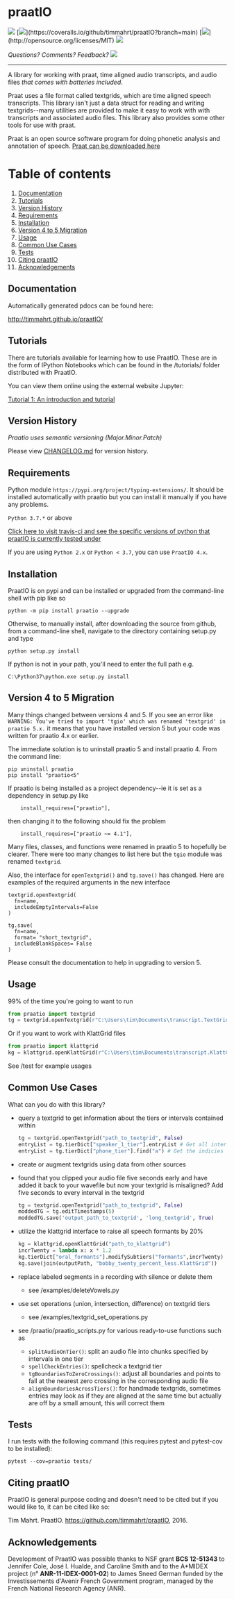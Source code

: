 

# praatIO

[![](https://app.travis-ci.com/timmahrt/praatIO.svg?branch=main)](https://app.travis-ci.com/github/timmahrt/praatIO) [![](https://coveralls.io/repos/github/timmahrt/praatIO/badge.svg?)](https://coveralls.io/github/timmahrt/praatIO?branch=main) [![](https://img.shields.io/badge/license-MIT-blue.svg?)](http://opensource.org/licenses/MIT) [![](https://img.shields.io/pypi/v/praatio.svg)](https://pypi.org/project/praatio/)

*Questions?  Comments?  Feedback? [![](https://badges.gitter.im/praatio/Lobby.svg)](https://gitter.im/praatio/Lobby?utm_source=badge&utm_medium=badge&utm_campaign=pr-badge&utm_content=badge)*

-----

A library for working with praat, time aligned audio transcripts, and audio files *that comes with batteries included*.

Praat uses a file format called textgrids, which are time aligned speech transcripts.
This library isn't just a data struct for reading and writing textgrids--many utilities are
provided to make it easy to work with with transcripts and associated audio files.
This library also provides some other tools for use with praat.

Praat is an open source software program for doing phonetic analysis and annotation 
of speech.  [Praat can be downloaded here](<http://www.fon.hum.uva.nl/praat/>)

# Table of contents
1. [Documentation](#documentation)
2. [Tutorials](#tutorials)
3. [Version History](#version-history)
4. [Requirements](#requirements)
5. [Installation](#installation)
6. [Version 4 to 5 Migration](#version-4-to-5-migration)
7. [Usage](#usage)
8. [Common Use Cases](#common-use-cases)
9. [Tests](#tests)
10. [Citing praatIO](#citing-praatio)
11. [Acknowledgements](#acknowledgements)

## Documentation

Automatically generated pdocs can be found here:

http://timmahrt.github.io/praatIO/


## Tutorials

There are tutorials available for learning how to use PraatIO.  These
are in the form of IPython Notebooks which can be found in the /tutorials/
folder distributed with PraatIO.

You can view them online using the external website Jupyter:

[Tutorial 1: An introduction and tutorial](<https://nbviewer.jupyter.org/github/timmahrt/praatIO/blob/main/tutorials/tutorial1_intro_to_praatio.ipynb>)
    
    
## Version History

*Praatio uses semantic versioning (Major.Minor.Patch)*

Please view [CHANGELOG.md](https://github.com/timmahrt/praatIO/blob/main/CHANGELOG.md) for version history.


## Requirements

Python module `https://pypi.org/project/typing-extensions/`.  It should be installed automatically with praatio but you can install it manually if you have any problems.

``Python 3.7.*`` or above

[Click here to visit travis-ci and see the specific versions of python that praatIO is currently tested under](<https://travis-ci.org/timmahrt/praatIO>)

If you are using ``Python 2.x`` or ``Python < 3.7``, you can use `PraatIO 4.x`.

## Installation

PraatIO is on pypi and can be installed or upgraded from the command-line shell with pip like so

    python -m pip install praatio --upgrade

Otherwise, to manually install, after downloading the source from github, from a command-line shell, navigate to the directory containing setup.py and type

    python setup.py install

If python is not in your path, you'll need to enter the full path e.g.

    C:\Python37\python.exe setup.py install

## Version 4 to 5 Migration

Many things changed between versions 4 and 5.  If you see an error like
`WARNING: You've tried to import 'tgio' which was renamed 'textgrid' in praatio 5.x.`
it means that you have installed version 5 but your code was written for praatio 4.x or earlier.

The immediate solution is to uninstall praatio 5 and install praatio 4. From the command line:
```
pip uninstall praatio
pip install "praatio<5"
```

If praatio is being installed as a project dependency--ie it is set as a dependency in setup.py like
```
    install_requires=["praatio"],
```
then changing it to the following should fix the problem
```
    install_requires=["praatio ~= 4.1"],
```

Many files, classes, and functions were renamed in praatio 5 to hopefully be clearer.  There
were too many changes to list here but the `tgio` module was renamed `textgrid`.

Also, the interface for `openTextgrid()` and `tg.save()` has changed. Here are examples of the required arguments in the new interface
```
textgrid.openTextgrid(
  fn=name,
  includeEmptyIntervals=False
)
```
```
tg.save(
  fn=name,
  format= "short_textgrid",
  includeBlankSpaces= False
)
```

Please consult the documentation to help in upgrading to version 5.

## Usage

99% of the time you're going to want to run

```python
from praatio import textgrid
tg = textgrid.openTextgrid(r"C:\Users\tim\Documents\transcript.TextGrid", False)
```

Or if you want to work with KlattGrid files

```python
from praatio import klattgrid
kg = klattgrid.openKlattGrid(r"C:\Users\tim\Documents\transcript.KlattGrid")
```

See /test for example usages


## Common Use Cases

What can you do with this library?

- query a textgrid to get information about the tiers or intervals contained within
    ```python
    tg = textgrid.openTextgrid("path_to_textgrid", False)
    entryList = tg.tierDict["speaker_1_tier"].entryList # Get all intervals
    entryList = tg.tierDict["phone_tier"].find("a") # Get the indicies of all occurrences of 'a'
    ```

- create or augment textgrids using data from other sources

- found that you clipped your audio file five seconds early and have added it back to your wavefile but now your textgrid is misaligned?  Add five seconds to every interval in the textgrid
    ```python
    tg = textgrid.openTextgrid("path_to_textgrid", False)
    moddedTG = tg.editTimestamps(5)
    moddedTG.save('output_path_to_textgrid', 'long_textgrid', True)
    ```

- utilize the klattgrid interface to raise all speech formants by 20%
    ```python
    kg = klattgrid.openKlattGrid("path_to_klattgrid")
    incrTwenty = lambda x: x * 1.2
    kg.tierDict["oral_formants"].modifySubtiers("formants",incrTwenty)
    kg.save(join(outputPath, "bobby_twenty_percent_less.KlattGrid"))
    ```

- replace labeled segments in a recording with silence or delete them
    - see /examples/deleteVowels.py

- use set operations (union, intersection, difference) on textgrid tiers
    - see /examples/textgrid_set_operations.py

- see /praatio/praatio_scripts.py for various ready-to-use functions such as
    - `splitAudioOnTier()`: split an audio file into chunks specified by intervals in one tier
    - `spellCheckEntries()`: spellcheck a textgrid tier
    - `tgBoundariesToZeroCrossings()`: adjust all boundaries and points to fall at the nearest zero crossing in the corresponding audio file
    - `alignBoundariesAcrossTiers()`: for handmade textgrids, sometimes entries may look as if they are aligned at the same time but actually are off by a small amount, this will correct them


## Tests

I run tests with the following command (this requires pytest and pytest-cov to be installed):

`pytest --cov=praatio tests/`

## Citing praatIO

PraatIO is general purpose coding and doesn't need to be cited
but if you would like to, it can be cited like so:

Tim Mahrt. PraatIO. https://github.com/timmahrt/praatIO, 2016.


## Acknowledgements

Development of PraatIO was possible thanks to NSF grant **BCS 12-51343** to
Jennifer Cole, José I. Hualde, and Caroline Smith and to the A\*MIDEX project
(n° **ANR-11-IDEX-0001-02**) to James Sneed German funded by the
Investissements d'Avenir French Government program,
managed by the French National Research Agency (ANR).
